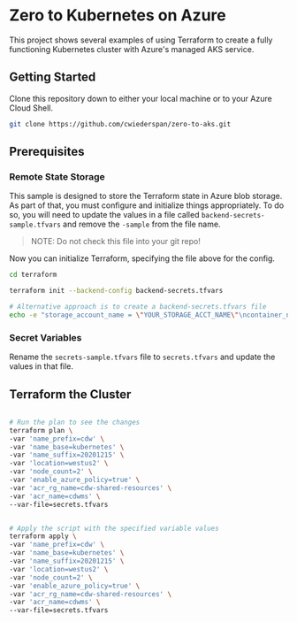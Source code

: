 # Zero to Kubernetes on Azure

This project shows several examples of using Terraform to create a fully functioning Kubernetes
cluster with Azure's managed AKS service.

## Getting Started

Clone this repository down to either your local machine or to your Azure Cloud Shell.

```bash
git clone https://github.com/cwiederspan/zero-to-aks.git
```

## Prerequisites

### Remote State Storage

This sample is designed to store the Terraform state in Azure blob storage. As part
of that, you must configure and initialize things appropriately. To do so, you will need to update the
values in a file called `backend-secrets-sample.tfvars` and remove the `-sample` from the file name.

> NOTE: Do not check this file into your git repo!

Now you can initialize Terraform, specifying the file above for the config.

```bash
cd terraform

terraform init --backend-config backend-secrets.tfvars

# Alternative approach is to create a backend-secrets.tfvars file
echo -e "storage_account_name = \"YOUR_STORAGE_ACCT_NAME\"\ncontainer_name = \"YOUR_STORAGE_CONTAINER\"\nkey = \"cluster.tfstate\"\naccess_key = \"YOUR_STORAGE_ACCT_KEY\"" >> backend-secrets.tfvars
```

### Secret Variables

Rename the `secrets-sample.tfvars` file to `secrets.tfvars` and update the values in that file.

## Terraform the Cluster

```bash

# Run the plan to see the changes
terraform plan \
-var 'name_prefix=cdw' \
-var 'name_base=kubernetes' \
-var 'name_suffix=20201215' \
-var 'location=westus2' \
-var 'node_count=2' \
-var 'enable_azure_policy=true' \
-var 'acr_rg_name=cdw-shared-resources' \
-var 'acr_name=cdwms' \
--var-file=secrets.tfvars


# Apply the script with the specified variable values
terraform apply \
-var 'name_prefix=cdw' \
-var 'name_base=kubernetes' \
-var 'name_suffix=20201215' \
-var 'location=westus2' \
-var 'node_count=2' \
-var 'enable_azure_policy=true' \
-var 'acr_rg_name=cdw-shared-resources' \
-var 'acr_name=cdwms' \
--var-file=secrets.tfvars

```

